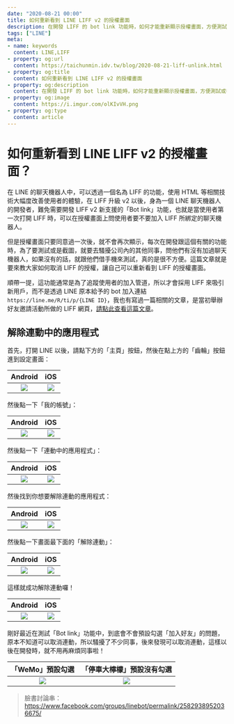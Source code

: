 ```yaml
---
date: "2020-08-21 00:00"
title: 如何重新看到 LINE LIFF v2 的授權畫面
description: 在開發 LIFF 的 bot link 功能時，如何才能重新顯示授權畫面，方便測試或截圖？
tags: ["LINE"]
meta:
- name: keywords
  content: LINE,LIFF
- property: og:url
  content: https://taichunmin.idv.tw/blog/2020-08-21-liff-unlink.html
- property: og:title
  content: 如何重新看到 LINE LIFF v2 的授權畫面
- property: og:description
  content: 在開發 LIFF 的 bot link 功能時，如何才能重新顯示授權畫面，方便測試或截圖？
- property: og:image
  content: https://i.imgur.com/olKIvVH.png
- property: og:type
  content: article
---
```


# 如何重新看到 LINE LIFF v2 的授權畫面？

在 LINE 的聊天機器人中，可以透過一個名為 LIFF 的功能，使用 HTML 等相關技術大幅度改善使用者的體驗，在 LIFF 升級 v2 以後，身為一個 LINE 聊天機器人的開發者，難免需要開發 LIFF v2 新支援的「Bot link」功能，也就是當使用者第一次打開 LIFF 時，可以在授權畫面上問使用者要不要加入 LIFF 所綁定的聊天機器人。

但是授權畫面只要同意過一次後，就不會再次顯示，每次在開發跟這個有關的功能時，為了要測試或是截圖，就要去騷擾公司內的其他同事，問他們有沒有加過聊天機器人，如果沒有的話，就跟他們借手機來測試，真的是很不方便。這篇文章就是要來教大家如何取消 LIFF 的授權，讓自己可以重新看到 LIFF 的授權畫面。

順帶一提，這功能通常是為了追蹤使用者的加入管道，所以才會採用 LIFF 來吸引新用戶，而不是透過 LINE 原本給予的 bot 加入連結 `https://line.me/R/ti/p/{LINE ID}`，我也有寫過一篇相關的文章，是當初舉辦好友邀請活動所做的 LIFF 網頁，[請點此查看這篇文章](https://taichunmin.idv.tw/blog/2020-04-19-line-offical-account-referral.html)。

## 解除連動中的應用程式

首先，打開 LINE 以後，請點下方的「主頁」按鈕，然後在點上方的「齒輪」按鈕進到設定畫面：

| Android | iOS |
| :-----: | :-: |
| ![](https://i.imgur.com/zEurtMx.jpg) | ![](https://i.imgur.com/5S6pp9c.png) |

然後點一下「我的帳號」：

| Android | iOS |
| :-----: | :-: |
| ![](https://i.imgur.com/vRNBCV1.jpg) | ![](https://i.imgur.com/ktGn40F.png) |

然後點一下「連動中的應用程式」：

| Android | iOS |
| :-----: | :-: |
| ![](https://i.imgur.com/0ZEnGJ2.jpg) | ![](https://i.imgur.com/xaxBTEP.png) |

然後找到你想要解除連動的應用程式：

| Android | iOS |
| :-----: | :-: |
| ![](https://i.imgur.com/rWndx4A.jpg) | ![](https://i.imgur.com/Sj6JKir.png) |

然後點一下畫面最下面的「解除連動」：

| Android | iOS |
| :-----: | :-: |
| ![](https://i.imgur.com/7XFC1oW.jpg) | ![](https://i.imgur.com/KIAaTbb.png) |

這樣就成功解除連動囉！

| Android | iOS |
| :-----: | :-: |
| ![](https://i.imgur.com/iXAPOOV.jpg) | ![](https://i.imgur.com/ZC5frT3.png) |

剛好最近在測試「Bot link」功能中，到底會不會預設勾選「加入好友」的問題，原本不知道可以取消連動，所以騷擾了不少同事，後來發現可以取消連動，這樣以後在開發時，就不用再麻煩同事啦！

| 「WeMo」預設勾選 | 「停車大檸檬」預設沒有勾選 |
| :-----: | :-: |
| ![](https://i.imgur.com/2n5VI79.jpg) | ![](https://i.imgur.com/I619kE6.png) |

> 臉書討論串：<https://www.facebook.com/groups/linebot/permalink/2582938952036675/>
